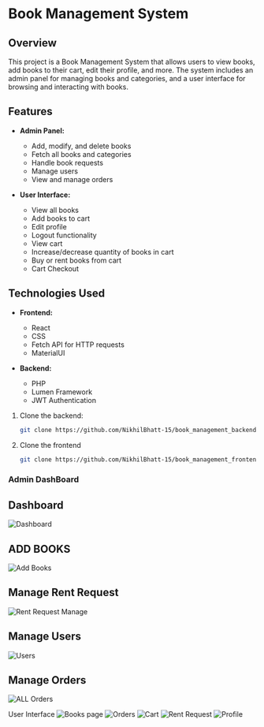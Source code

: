# Book Management System

## Overview

This project is a Book Management System that allows users to view books, add books to their cart, edit their profile, and more. The system includes an admin panel for managing books and categories, and a user interface for browsing and interacting with books.

## Features

- **Admin Panel:**
  - Add, modify, and delete books
  - Fetch all books and categories
  - Handle book requests
  - Manage users
  - View and manage orders

- **User Interface:**
  - View all books
  - Add books to cart
  - Edit profile
  - Logout functionality
  - View cart
  - Increase/decrease quantity of books in cart
  - Buy or rent books from cart
  - Cart Checkout

## Technologies Used

- **Frontend:**
  - React
  - CSS 
  - Fetch API for HTTP requests
  - MaterialUI 

- **Backend:**
  - PHP 
  - Lumen Framework
  - JWT Authentication



1. Clone the backend:
   ```sh
   git clone https://github.com/NikhilBhatt-15/book_management_backend.git
   

2. Clone the frontend
    ```sh
    git clone https://github.com/NikhilBhatt-15/book_management_frontend.git


### Admin DashBoard
## Dashboard
![Dashboard](https://github.com/user-attachments/assets/914ac689-976b-4d52-99d2-da9246297a78)

## ADD BOOKS
![Add Books](https://github.com/user-attachments/assets/14376ded-252f-46f1-a938-f6a31077e8d9)

## Manage Rent Request
![Rent Request Manage](https://github.com/user-attachments/assets/09e20540-f20f-4807-8d7a-f99e066c1733)

## Manage Users
![Users](https://github.com/user-attachments/assets/ac749092-2e2c-4c65-9fe1-766aa74b9441)

## Manage Orders
![ALL Orders](https://github.com/user-attachments/assets/4eb317a3-0954-4f0a-b65f-eca709c2f7d8)




User Interface 
![Books page](https://github.com/user-attachments/assets/174cb1c6-c1f3-4ea8-9b0b-461896cef7e1)
![Orders](https://github.com/user-attachments/assets/1c91e53b-ba49-491a-9b58-e76b3f30deb3)
![Cart](https://github.com/user-attachments/assets/9abe11f5-6b41-4e84-9656-11c0eb0c21ae)
![Rent Request](https://github.com/user-attachments/assets/dff59aa7-b93e-40c0-adec-665e443bd63d)
![Profile](https://github.com/user-attachments/assets/b214979d-660c-4828-84a0-8dce8ac479cc)
